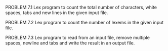 PROBLEM 7.1
Lex program to count the total number of characters, white spaces, tabs and new lines in the given input file.





PROBLEM 7.2
Lex program to count the number of lexems in the given input file.





PROBLEM 7.3
Lex program to read from an input file, remove multiple spaces, newline and tabs and write the result in an output file.


